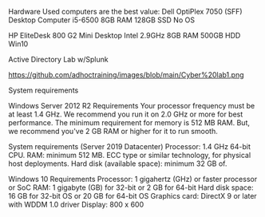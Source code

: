 Hardware
Used computers are the best value:
Dell OptiPlex 7050 (SFF) Desktop Computer i5-6500 8GB RAM 128GB SSD No OS

HP EliteDesk 800 G2 Mini Desktop Intel 2.9GHz 8GB RAM 500GB HDD Win10



Active Directory Lab w/Splunk

https://github.com/adhoctraining/images/blob/main/Cyber%20lab1.png

System requirements

Windows Server 2012 R2 Requirements 
Your processor frequency must be at least 1.4 GHz. We recommend you run 
it on 2.0 GHz or more for best performance. The minimum requirement for memory is 512 MB RAM. 
But, we recommend you've 2 GB RAM or higher for it to run smooth.

System requirements (Server 2019 Datacenter)
Processor: 1.4 GHz 64-bit CPU. RAM: minimum 512 MB. ECC type or similar technology, for 
physical host deployments. Hard disk (available space): minimum 32 GB of.

Windows 10 Requirements
Processor: 1 gigahertz (GHz) or faster processor or SoC
RAM: 1 gigabyte (GB) for 32-bit or 2 GB for 64-bit
Hard disk space: 16 GB for 32-bit OS or 20 GB for 64-bit OS
Graphics card: DirectX 9 or later with WDDM 1.0 driver
Display: 800 x 600
